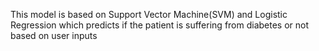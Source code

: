 This model is based on Support Vector Machine(SVM) and Logistic Regression which predicts if the patient is suffering from diabetes or not based on user inputs
